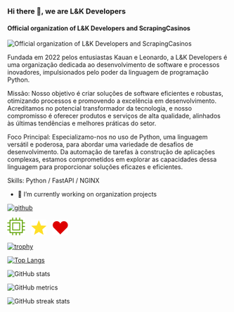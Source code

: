 ### Hi there 👋, we are L&K Developers
#### Official organization of L&K Developers and ScrapingCasinos
![Official organization of L&K Developers and ScrapingCasinos](https://avatars.githubusercontent.com/u/156212293?s=200&v=4)

Fundada em 2022 pelos entusiastas Kauan e Leonardo, a L&K Developers é uma organização dedicada ao desenvolvimento de software e processos inovadores, impulsionados pelo poder da linguagem de programação Python.

Missão:
Nosso objetivo é criar soluções de software eficientes e robustas, otimizando processos e promovendo a excelência em desenvolvimento. Acreditamos no potencial transformador da tecnologia, e nosso compromisso é oferecer produtos e serviços de alta qualidade, alinhados às últimas tendências e melhores práticas do setor.

Foco Principal:
Especializamo-nos no uso de Python, uma linguagem versátil e poderosa, para abordar uma variedade de desafios de desenvolvimento. Da automação de tarefas à construção de aplicações complexas, estamos comprometidos em explorar as capacidades dessa linguagem para proporcionar soluções eficazes e eficientes.

Skills: Python / FastAPI / NGINX

- 🔭 I’m currently working on organization projects 


[<img src='https://cdn.jsdelivr.net/npm/simple-icons@3.0.1/icons/github.svg' alt='github' height='40'>](https://github.com/https://github.com/L-K-Developers)  

<a href='https://docs.github.com/en/developers'><img src='https://raw.githubusercontent.com/acervenky/animated-github-badges/master/assets/devbadge.gif' width='40' height='40'></a> <a href='https://stars.github.com/'><img src='https://raw.githubusercontent.com/acervenky/animated-github-badges/master/assets/starbadge.gif' width='35' height='35'></a> <a href='https://docs.github.com/en/github/supporting-the-open-source-community-with-github-sponsors'><img src='https://raw.githubusercontent.com/acervenky/animated-github-badges/master/assets/sponsorbadge.gif' width='35' height='35'></a> 

[![trophy](https://github-profile-trophy.vercel.app/?username=https://github.com/L-K-Developers)](https://github.com/ryo-ma/github-profile-trophy)

[![Top Langs](https://github-readme-stats.vercel.app/api/top-langs/?username=https://github.com/L-K-Developers)](https://github.com/anuraghazra/github-readme-stats)

![GitHub stats](https://github-readme-stats.vercel.app/api?username=https://github.com/L-K-Developers&show_icons=true)  

![GitHub metrics](https://metrics.lecoq.io/https://github.com/L-K-Developers)  

![GitHub streak stats](https://streak-stats.demolab.com/?user=https://github.com/L-K-Developers)  

